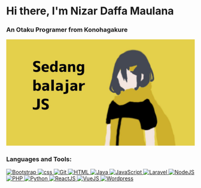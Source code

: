 <h1>Hi there, I'm Nizar Daffa Maulana</h1>

<h3>An Otaku Programer from Konohagakure</h3>

<img src="img/anime.jpg" alt="My Desktop">

<h3>Languages and Tools:</h3>

<!-- Bootstrap -->
<a href="https://getbootstrap.com" target="_blank">
    <img src="https://upload.wikimedia.org/wikipedia/commons/b/b2/Bootstrap_logo.svg" alt="Bootstrap" height="40">
</a>

<!-- CSS -->
<a href="https://www.w3schools.com/css/default.asp" target="_blank">
    <img src="https://camo.githubusercontent.com/119b29ca4b9d31cf3969a94eb57fcfbbea0879b493c09c89dc6d4b7fb9e0dc37/68747470733a2f2f63646e2e776f726c64766563746f726c6f676f2e636f6d2f6c6f676f732f6373732d332e737667" alt="css" height="40">
</a>

<!-- Git -->
<a href="https://git-scm.com/" target="_blank">
    <img src="https://mbobs.id/wp-content/uploads/2020/06/Git-Icon-1788C.png" alt="Git" height="40">
</a>

<!-- HTML -->
<a href="https://www.w3schools.com/html/default.asp" target="_blank">
    <img src="https://cdn-icons-png.flaticon.com/512/732/732212.png?w=826&t=st=1678248013~exp=1678248613~hmac=db062c502551f1a5d94ec8ee01ab25699fc684d82f67ccae9d929a2bbf0ca964" alt="HTML" height="40">
</a>

<!-- Java -->
<a href="https://www.java.com/en/" target="_blank">
    <img src="https://cdn-icons-png.flaticon.com/512/5968/5968282.png" alt="Java" height="40">
</a>

<!-- JS -->
<a href="https://www.w3schools.com/js/default.asp" target="_blank">
    <img src="https://www.javascripttutorial.net/wp-content/uploads/2021/04/JavaScript-Tutorial.svg" alt="JavaScript" height="40">
</a>

<!-- Laravel -->
<a href="https://laravel.com/" target="_blank">
    <img src="https://upload.wikimedia.org/wikipedia/commons/thumb/9/9a/Laravel.svg/1024px-Laravel.svg.png" alt="Laravel" height="40">
</a>

<!-- Node -->
<a href="https://nodejs.org/en/" target="_blank">
    <img src="https://upload.wikimedia.org/wikipedia/commons/d/d9/Node.js_logo.svg" alt="NodeJS" height="40">
</a>

<!-- PHP -->
<a href="https://www.php.net/" target="_blank">
    <img src="https://upload.wikimedia.org/wikipedia/commons/2/27/PHP-logo.svg" alt="PHP" height="40">
</a>

<!-- Python -->
<a href="https://www.python.org/" target="_blank">
    <img src="https://upload.wikimedia.org/wikipedia/commons/c/c3/Python-logo-notext.svg" alt="Python" height="40">
</a>

<!-- React -->
<a href="https://reactjs.org/" target="_blank">
    <img src="https://upload.wikimedia.org/wikipedia/commons/a/a7/React-icon.svg" alt="ReactJS" height="40">
</a>

<!-- Vue -->
<a href="https://vuejs.org/" target="_blank">
    <img src="https://upload.wikimedia.org/wikipedia/commons/9/95/Vue.js_Logo_2.svg" alt="VueJS" height="40">
</a>

<!-- Wordpress -->
<a href="https://wordpress.org/" target="_blank">
    <img src="https://upload.wikimedia.org/wikipedia/commons/9/98/WordPress_blue_logo.svg" alt="Wordpress" height="40">
</a>